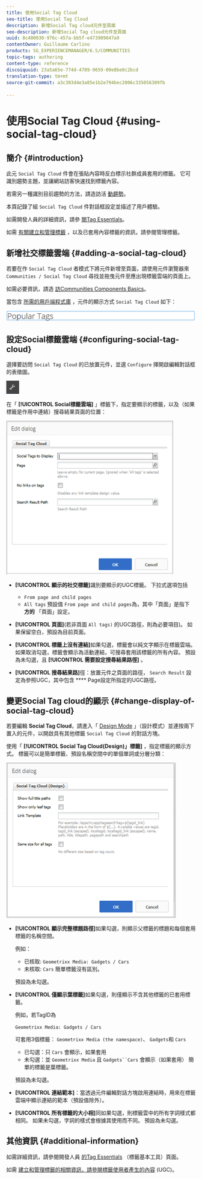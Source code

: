 ```yaml
---
title: 使用Social Tag Cloud
seo-title: 使用Social Tag Cloud
description: 新增Social Tag cloud元件至頁面
seo-description: 新增Social Tag cloud元件至頁面
uuid: 8c400030-976c-457a-bb5f-e473909647a9
contentOwner: Guillaume Carlino
products: SG_EXPERIENCEMANAGER/6.5/COMMUNITIES
topic-tags: authoring
content-type: reference
discoiquuid: 23a5a65e-774d-4789-9659-09e8be0c2bcd
translation-type: tm+mt
source-git-commit: a3c303d4e3a85e1b2e794bec2006c335056309fb

---
```



# 使用Social Tag Cloud {#using-social-tag-cloud}

## 簡介 {#introduction}

此元 `Social Tag Cloud` 件會在張貼內容時反白標示社群成員套用的標籤。 它可識別趨勢主題，並讓網站訪客快速找到標籤內容。

若需另一種識別目前趨勢的方法，請造訪活 [動趨勢](trends.md)。

本頁記錄了組 `Social Tag Cloud` 件對話框設定並描述了用戶體驗。

如需開發人員的詳細資訊，請參 [閱Tag Essentials](tag.md)。

如需 [有關建立和管理標籤](../../help/sites-administering/tags.md) ，以及已套用內容標籤的資訊，請參閱管理標籤。

## 新增社交標籤雲端 {#adding-a-social-tag-cloud}

若要在作 `Social Tag Cloud` 者模式下將元件新增至頁面，請使用元件瀏覽器來 `Communities / Social Tag Cloud` 尋找並拖曳元件至應出現標籤雲端的頁面上。

如需必要資訊，請造 [訪Communities Components Basics](basics.md)。

當包含 [所需的用戶端程式庫](tag.md#essentials-for-client-side) ，元件的顯示方式 `Social Tag Cloud` 如下：

![chlimage_1-303](assets/chlimage_1-303.png)

## 設定Social標籤雲端 {#configuring-social-tag-cloud}

選擇要訪問 `Social Tag Cloud` 的已放置元件，並選 `Configure` 擇開啟編輯對話框的表徵圖。

![chlimage_1-304](assets/chlimage_1-304.png)

在「 **[!UICONTROL Social標籤雲端]** 」標籤下，指定要顯示的標籤，以及（如果標籤是作用中連結）搜尋結果頁面的位置：

![chlimage_1-305](assets/chlimage_1-305.png)

* **[!UICONTROL 顯示的社交標籤]**&#x200B;識別要顯示的UGC標籤。 下拉式選項包括

   * `From page and child pages`
   * `All tags`
   預設值 `From page and child pages`為，其中「頁面」是指下 **方的** 「頁面」設定。

* **[!UICONTROL 頁面]**(若非頁面 `All tags)` 的UGC路徑，則為必要項目)。 如果保留空白，預設為目前頁面。

* **[!UICONTROL 標籤上沒有連結]**&#x200B;如果勾選，標籤會以純文字顯示在標籤雲端。 如果取消勾選，標籤會顯示為活動連結，可搜尋套用該標籤的所有內容。 預設為未勾選，且 **[!UICONTROL 需要設定搜尋結果路徑]** 。

* **[!UICONTROL 搜尋結果路]**&#x200B;徑：放置元件之頁面的路徑， `Search Result` 設定為參照UGC，其中包含 **** Page設定所指定的UGC路徑。

## 變更Social Tag cloud的顯示 {#change-display-of-social-tag-cloud}

若要編輯 **Social Tag Cloud**，請進入「 [Design Mode](../../help/sites-authoring/default-components-designmode.md) 」（設計模式）並連按兩下置入的元件，以開啟具有其他標籤 `Social Tag Cloud` 的對話方塊。

使用「 **[!UICONTROL Social Tag Cloud(Design)」標籤]** ，指定標籤的顯示方式。 標籤可以是簡單標籤、預設名稱空間中的單個單詞或分層分類：

![chlimage_1-306](assets/chlimage_1-306.png)

* **[!UICONTROL 顯示完整標題路徑]**&#x200B;如果勾選，則顯示父標籤的標題和每個套用標籤的名稱空間。

   例如：

   * 已核取: `Geometrixx Media: Gadgets / Cars`
   * 未核取: `Cars`
   簡單標籤沒有區別。

   預設為未勾選。

* **[!UICONTROL 僅顯示葉標籤]**&#x200B;如果勾選，則僅顯示不含其他標籤的已套用標籤。

   例如，若TagID為

   `Geometrixx Media: Gadgets / Cars`

   可套用3個標籤： `Geometrixx Media (the namespace)`、 `Gadgets`和 `Cars`

   * 已勾選：只 `Cars` 會顯示，如果套用
   * 未勾選：並 `Geometrixx Media` 且 `Gadgets``Cars` 會顯示（如果套用）
   簡單的標籤是葉標籤。

   預設為未勾選。

* **[!UICONTROL 連結範本]**：當透過元件編輯對話方塊啟用連結時，用來在標籤雲端中顯示連結的範本（預設值除外）。

* **[!UICONTROL 所有標籤的大小相]**&#x200B;同如果勾選，則標籤雲中的所有字詞樣式都相同。 如果未勾選，字詞的樣式會根據其使用而不同。 預設為未勾選。

## 其他資訊 {#additional-information}

如需詳細資訊，請參閱開發人員 [的Tag Essentials](tag.md) （標籤基本工具）頁面。

如需 [建立和管理標籤的相關資訊，請參閱標籤使用者產生的內容](tag-ugc.md) (UGC)。
